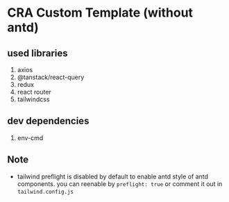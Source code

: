 # CRA Custom Template (without antd)

## used libraries

1. axios
2. @tanstack/react-query
3. redux
4. react router
5. tailwindcss

## dev dependencies

1. env-cmd

## Note

- tailwind preflight is disabled by default to enable antd style of antd components. you can reenable by `preflight: true` or comment it out in `tailwind.config.js`
